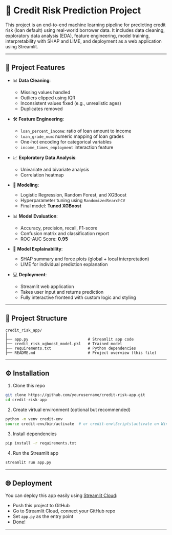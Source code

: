 # 💸 Credit Risk Prediction Project

This project is an end-to-end machine learning pipeline for predicting credit risk (loan default) using real-world borrower data. It includes data cleaning, exploratory data analysis (EDA), feature engineering, model training, interpretability with SHAP and LIME, and deployment as a web application using Streamlit.

---

## 🚀 Project Features

- 📊 **Data Cleaning**:
  - Missing values handled
  - Outliers clipped using IQR
  - Inconsistent values fixed (e.g., unrealistic ages)
  - Duplicates removed

- 🛠️ **Feature Engineering**:
  - `loan_percent_income`: ratio of loan amount to income
  - `loan_grade_num`: numeric mapping of loan grades
  - One-hot encoding for categorical variables
  - `income_times_employment` interaction feature

- 📈 **Exploratory Data Analysis**:
  - Univariate and bivariate analysis
  - Correlation heatmap

- 🤖 **Modeling**:
  - Logistic Regression, Random Forest, and XGBoost
  - Hyperparameter tuning using `RandomizedSearchCV`
  - Final model: **Tuned XGBoost**

- 📊 **Model Evaluation**:
  - Accuracy, precision, recall, F1-score
  - Confusion matrix and classification report
  - ROC-AUC Score: **0.95**

- 🧠 **Model Explainability**:
  - SHAP summary and force plots (global + local interpretation)
  - LIME for individual prediction explanation

- 💻 **Deployment**:
  - Streamlit web application
  - Takes user input and returns prediction
  - Fully interactive frontend with custom logic and styling

---

## 📁 Project Structure

```
credit_risk_app/
│
├── app.py                          # Streamlit app code
├── credit_risk_xgboost_model.pkl   # Trained model
├── requirements.txt                # Python dependencies
├── README.md                       # Project overview (this file)
```

---

## ⚙️ Installation

1. Clone this repo
```bash
git clone https://github.com/yourusername/credit-risk-app.git
cd credit-risk-app
```

2. Create virtual environment (optional but recommended)
```bash
python -m venv credit-env
source credit-env/bin/activate  # or credit-env\Scripts\activate on Windows
```

3. Install dependencies
```bash
pip install -r requirements.txt
```

4. Run the Streamlit app
```bash
streamlit run app.py
```

---

## 🌐 Deployment

You can deploy this app easily using [Streamlit Cloud](https://streamlit.io/cloud):

- Push this project to GitHub
- Go to Streamlit Cloud, connect your GitHub repo
- Set `app.py` as the entry point
- Done!

---



